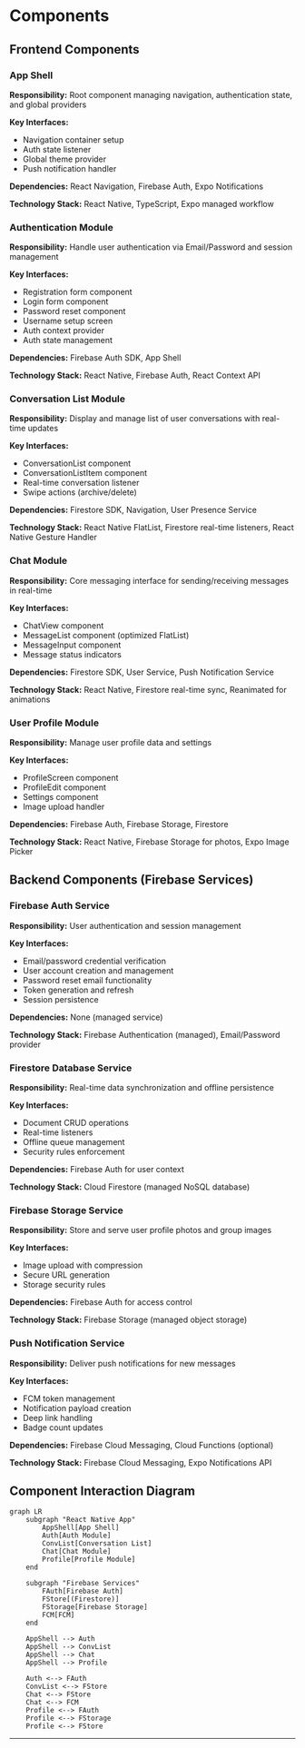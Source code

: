 # Components

## Frontend Components

### App Shell

**Responsibility:** Root component managing navigation, authentication state, and global providers

**Key Interfaces:**

- Navigation container setup
- Auth state listener
- Global theme provider
- Push notification handler

**Dependencies:** React Navigation, Firebase Auth, Expo Notifications

**Technology Stack:** React Native, TypeScript, Expo managed workflow

### Authentication Module

**Responsibility:** Handle user authentication via Email/Password and session management

**Key Interfaces:**

- Registration form component
- Login form component
- Password reset component
- Username setup screen
- Auth context provider
- Auth state management

**Dependencies:** Firebase Auth SDK, App Shell

**Technology Stack:** React Native, Firebase Auth, React Context API

### Conversation List Module

**Responsibility:** Display and manage list of user conversations with real-time updates

**Key Interfaces:**

- ConversationList component
- ConversationListItem component
- Real-time conversation listener
- Swipe actions (archive/delete)

**Dependencies:** Firestore SDK, Navigation, User Presence Service

**Technology Stack:** React Native FlatList, Firestore real-time listeners, React Native Gesture Handler

### Chat Module

**Responsibility:** Core messaging interface for sending/receiving messages in real-time

**Key Interfaces:**

- ChatView component
- MessageList component (optimized FlatList)
- MessageInput component
- Message status indicators

**Dependencies:** Firestore SDK, User Service, Push Notification Service

**Technology Stack:** React Native, Firestore real-time sync, Reanimated for animations

### User Profile Module

**Responsibility:** Manage user profile data and settings

**Key Interfaces:**

- ProfileScreen component
- ProfileEdit component
- Settings component
- Image upload handler

**Dependencies:** Firebase Auth, Firebase Storage, Firestore

**Technology Stack:** React Native, Firebase Storage for photos, Expo Image Picker

## Backend Components (Firebase Services)

### Firebase Auth Service

**Responsibility:** User authentication and session management

**Key Interfaces:**

- Email/password credential verification
- User account creation and management
- Password reset email functionality
- Token generation and refresh
- Session persistence

**Dependencies:** None (managed service)

**Technology Stack:** Firebase Authentication (managed), Email/Password provider

### Firestore Database Service

**Responsibility:** Real-time data synchronization and offline persistence

**Key Interfaces:**

- Document CRUD operations
- Real-time listeners
- Offline queue management
- Security rules enforcement

**Dependencies:** Firebase Auth for user context

**Technology Stack:** Cloud Firestore (managed NoSQL database)

### Firebase Storage Service

**Responsibility:** Store and serve user profile photos and group images

**Key Interfaces:**

- Image upload with compression
- Secure URL generation
- Storage security rules

**Dependencies:** Firebase Auth for access control

**Technology Stack:** Firebase Storage (managed object storage)

### Push Notification Service

**Responsibility:** Deliver push notifications for new messages

**Key Interfaces:**

- FCM token management
- Notification payload creation
- Deep link handling
- Badge count updates

**Dependencies:** Firebase Cloud Messaging, Cloud Functions (optional)

**Technology Stack:** Firebase Cloud Messaging, Expo Notifications API

## Component Interaction Diagram

```mermaid
graph LR
    subgraph "React Native App"
        AppShell[App Shell]
        Auth[Auth Module]
        ConvList[Conversation List]
        Chat[Chat Module]
        Profile[Profile Module]
    end

    subgraph "Firebase Services"
        FAuth[Firebase Auth]
        FStore[(Firestore)]
        FStorage[Firebase Storage]
        FCM[FCM]
    end

    AppShell --> Auth
    AppShell --> ConvList
    AppShell --> Chat
    AppShell --> Profile

    Auth <--> FAuth
    ConvList <--> FStore
    Chat <--> FStore
    Chat <--> FCM
    Profile <--> FAuth
    Profile <--> FStorage
    Profile <--> FStore
```

---
